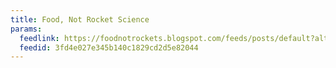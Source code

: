 ```yaml
---
title: Food, Not Rocket Science
params:
  feedlink: https://foodnotrockets.blogspot.com/feeds/posts/default?alt=rss
  feedid: 3fd4e027e345b140c1829cd2d5e82044
---
```

